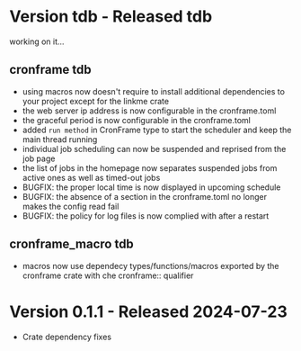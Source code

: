 # Version tdb - Released tdb
working on it...

## cronframe tdb
- using macros now doesn't require to install additional dependencies to your project except for the linkme crate
- the web server ip address is now configurable in the cronframe.toml
- the graceful period is now configurable in the cronframe.toml
- added `run method` in CronFrame type to start the scheduler and keep the main thread running
- individual job scheduling can now be suspended and reprised from the job page
- the list of jobs in the homepage now separates suspended jobs from active ones as well as timed-out jobs
- BUGFIX: the proper local time is now displayed in upcoming schedule
- BUGFIX: the absence of a section in the cronframe.toml no longer makes the config read fail
- BUGFIX: the policy for log files is now complied with after a restart

## cronframe_macro tdb
- macros now use dependecy types/functions/macros exported by the cronframe crate with che cronframe:: qualifier

# Version 0.1.1 - Released 2024-07-23
- Crate dependency fixes